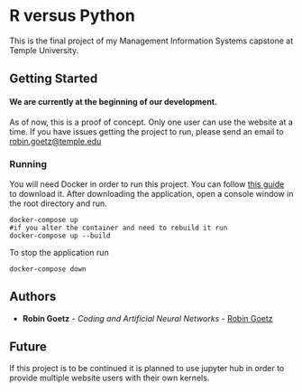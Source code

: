 # R versus Python

This is the final project of my Management Information Systems capstone at Temple University.

## Getting Started

#### We are currently at the beginning of our development.

As of now, this is a proof of concept. Only one user can use the website at a time. If you have issues getting the project to run, please send an email to robin.goetz@temple.edu

### Running

You will need Docker in order to run this project.
You can follow [this guide](https://www.docker.com/get-started) to download it. 
After downloading the application, open a console window in the root directory and run.
```
docker-compose up
#if you alter the container and need to rebuild it run
docker-compose up --build
```
To stop the application run
```
docker-compose down
```
## Authors

* **Robin Goetz** - *Coding and Artificial Neural Networks* - [Robin Goetz](https://goetzrobin.azurewebsites.com)

## Future

If this project is to be continued it is planned to use jupyter hub in order to provide multiple website users with their own kernels.

